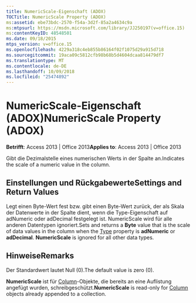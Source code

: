 ```yaml
---
title: NumericScale-Eigenschaft (ADOX)
TOCTitle: NumericScale Property (ADOX)
ms:assetid: ebe73bdc-2570-f54a-3d2f-85a2a4634c9a
ms:mtpsurl: https://msdn.microsoft.com/library/JJ250197(v=office.15)
ms:contentKeyID: 48548501
ms.date: 09/18/2015
mtps_version: v=office.15
ms.openlocfilehash: 4229a318c4eb855b86164f02f1075d29a915d718
ms.sourcegitcommit: 19aca09c5812cfb98b68b5d4604dcaa814479df7
ms.translationtype: MT
ms.contentlocale: de-DE
ms.lasthandoff: 10/09/2018
ms.locfileid: "25474892"
---
```

# <a name="numericscale-property-adox"></a><span data-ttu-id="e14e1-102">NumericScale-Eigenschaft (ADOX)</span><span class="sxs-lookup"><span data-stu-id="e14e1-102">NumericScale Property (ADOX)</span></span>


<span data-ttu-id="e14e1-103">**Betrifft**: Access 2013 | Office 2013</span><span class="sxs-lookup"><span data-stu-id="e14e1-103">**Applies to**: Access 2013 | Office 2013</span></span>

<span data-ttu-id="e14e1-104">Gibt die Dezimalstelle eines numerischen Werts in der Spalte an.</span><span class="sxs-lookup"><span data-stu-id="e14e1-104">Indicates the scale of a numeric value in the column.</span></span>

## <a name="settings-and-return-values"></a><span data-ttu-id="e14e1-105">Einstellungen und Rückgabewerte</span><span class="sxs-lookup"><span data-stu-id="e14e1-105">Settings and Return Values</span></span>

<span data-ttu-id="e14e1-p101">Legt einen Byte-Wert fest bzw. gibt einen Byte-Wert zurück, der als Skala der Datenwerte in der Spalte dient, wenn die Type-Eigenschaft auf adNumeric oder adDecimal festgelegt ist. NumericScale wird für alle anderen Datentypen ignoriert.</span><span class="sxs-lookup"><span data-stu-id="e14e1-p101">Sets and returns a **Byte** value that is the scale of data values in the column when the [Type](https://msdn.microsoft.com/library/jj249169\(v=office.15\)) property is **adNumeric** or **adDecimal**. **NumericScale** is ignored for all other data types.</span></span>

## <a name="remarks"></a><span data-ttu-id="e14e1-108">Hinweise</span><span class="sxs-lookup"><span data-stu-id="e14e1-108">Remarks</span></span>

<span data-ttu-id="e14e1-109">Der Standardwert lautet Null (0).</span><span class="sxs-lookup"><span data-stu-id="e14e1-109">The default value is zero (0).</span></span>

<span data-ttu-id="e14e1-110">**NumericScale** ist für [Column](column-object-adox.md)-Objekte, die bereits an eine Auflistung angefügt wurden, schreibgeschützt.</span><span class="sxs-lookup"><span data-stu-id="e14e1-110">**NumericScale** is read-only for [Column](column-object-adox.md) objects already appended to a collection.</span></span>


